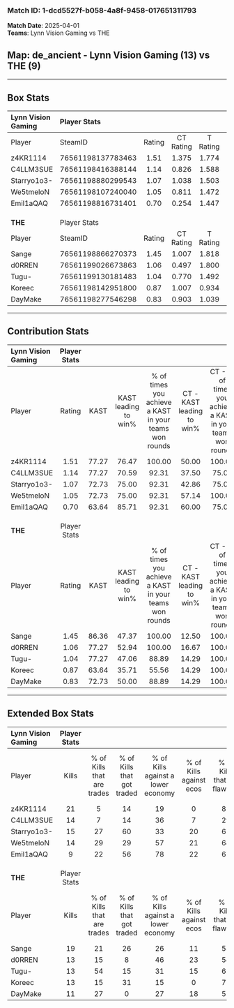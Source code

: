 ### Match ID: 1-dcd5527f-b058-4a8f-9458-017651311793  
**Match Date**: 2025-04-01  
**Teams**: Lynn Vision Gaming vs THE  

## **Map**: de_ancient - Lynn Vision Gaming (13) vs THE (9)  
---  

## Box Stats  

| **Lynn Vision Gaming** | Player Stats      |        |           |          |       |       |       |         |        |      |     |
| :- | :- | :-: | :-: | :-: | :-: | :-: | :-: | :-: | :-: | :-: | :-: |
| Player                 | SteamID           | Rating | CT Rating | T Rating | KAST  |  ADR  | Kills | Assists | Deaths | K/D  | HS% |
| z4KR1114               | 76561198137783463 |  1.51  |   1.375   |  1.774   | 77.27 | 101.7 |  21   |    5    |   12   | 1.75 | 47  |
| C4LLM3SUE              | 76561198416388144 |  1.14  |   0.826   |  1.588   | 77.27 | 63.9  |  14   |    6    |   11   | 1.27 | 42  |
| Starryo1o3-            | 76561198880299543 |  1.07  |   1.038   |  1.503   | 72.73 | 78.5  |  15   |    5    |   16   | 0.94 | 46  |
| We5tmeloN              | 76561198107240040 |  1.05  |   0.811   |  1.472   | 72.73 | 75.7  |  14   |    7    |   15   | 0.93 | 28  |
| Emil1aQAQ              | 76561198816731401 |  0.70  |   0.254   |  1.447   | 63.64 | 51.6  |   9   |    9    |   16   | 0.56 | 66  |
|                        |                   |        |           |          |       |       |       |         |        |      |     |
|                        |                   |        |           |          |       |       |       |         |        |      |     |
|                        |                   |        |           |          |       |       |       |         |        |      |     |
| **THE**                | Player Stats      |        |           |          |       |       |       |         |        |      |     |
| Player                 | SteamID           | Rating | CT Rating | T Rating | KAST  |  ADR  | Kills | Assists | Deaths | K/D  | HS% |
| Sange                  | 76561198866270373 |  1.45  |   1.007   |  1.818   | 86.36 | 87.8  |  19   |    4    |   12   | 1.58 | 57  |
| d0RREN                 | 76561199026673863 |  1.06  |   0.497   |  1.800   | 77.27 | 65.6  |  13   |    6    |   13   | 1.00 | 46  |
| Tugu-                  | 76561199130181483 |  1.04  |   0.770   |  1.492   | 77.27 | 70.9  |  13   |    8    |   15   | 0.87 | 92  |
| Koreec                 | 76561198142951800 |  0.87  |   1.007   |  0.934   | 63.64 | 73.1  |  13   |    7    |   18   | 0.72 | 69  |
| DayMake                | 76561198277546298 |  0.83  |   0.903   |  1.039   | 72.73 | 48.1  |  11   |    9    |   16   | 0.69 |  9  |
---  

## Contribution Stats  

| **Lynn Vision Gaming** | Player Stats |       |                      |                                                        |                           |                                                             |                          |                                                            |
| :- | :-: | :-: | :-: | :-: | :-: | :-: | :-: | :-: |
| Player                 |    Rating    | KAST  | KAST leading to win% | % of times you achieve a KAST in your teams won rounds | CT - KAST leading to win% | CT - % of times you achieve a KAST in your teams won rounds | T - KAST leading to win% | T - % of times you achieve a KAST in your teams won rounds |
| z4KR1114               |     1.51     | 77.27 |        76.47         |                         100.00                         |           50.00           |                           100.00                            |          100.00          |                           100.00                           |
| C4LLM3SUE              |     1.14     | 77.27 |        70.59         |                         92.31                          |           37.50           |                            75.00                            |          100.00          |                           100.00                           |
| Starryo1o3-            |     1.07     | 72.73 |        75.00         |                         92.31                          |           42.86           |                            75.00                            |          100.00          |                           100.00                           |
| We5tmeloN              |     1.05     | 72.73 |        75.00         |                         92.31                          |           57.14           |                           100.00                            |          88.89           |                           88.89                            |
| Emil1aQAQ              |     0.70     | 63.64 |        85.71         |                         92.31                          |           60.00           |                            75.00                            |          100.00          |                           100.00                           |
|                        |              |       |                      |                                                        |                           |                                                             |                          |                                                            |
|                        |              |       |                      |                                                        |                           |                                                             |                          |                                                            |
|                        |              |       |                      |                                                        |                           |                                                             |                          |                                                            |
| **THE**                | Player Stats |       |                      |                                                        |                           |                                                             |                          |                                                            |
| Player                 |    Rating    | KAST  | KAST leading to win% | % of times you achieve a KAST in your teams won rounds | CT - KAST leading to win% | CT - % of times you achieve a KAST in your teams won rounds | T - KAST leading to win% | T - % of times you achieve a KAST in your teams won rounds |
| Sange                  |     1.45     | 86.36 |        47.37         |                         100.00                         |           12.50           |                           100.00                            |          72.73           |                           100.00                           |
| d0RREN                 |     1.06     | 77.27 |        52.94         |                         100.00                         |           16.67           |                           100.00                            |          72.73           |                           100.00                           |
| Tugu-                  |     1.04     | 77.27 |        47.06         |                         88.89                          |           14.29           |                           100.00                            |          70.00           |                           87.50                            |
| Koreec                 |     0.87     | 63.64 |        35.71         |                         55.56                          |           14.29           |                           100.00                            |          57.14           |                           50.00                            |
| DayMake                |     0.83     | 72.73 |        50.00         |                         88.89                          |           14.29           |                           100.00                            |          77.78           |                           87.50                            |
---  

## Extended Box Stats  

| **Lynn Vision Gaming** | Player Stats |                            |                            |                                    |                         |                              |                                 |        |                             |                                     |                          |                               |                            |
| :- | :-: | :-: | :-: | :-: | :-: | :-: | :-: | :-: | :-: | :-: | :-: | :-: | :-: |
| Player                 |    Kills     | % of Kills that are trades | % of Kills that got traded | % of Kills against a lower economy | % of Kills against ecos | % of Kills that are flawless | % of Kills that are close duels | Deaths | % of Deaths that get traded | % of Deaths against a lower economy | % of Deaths against ecos | % of Deaths that are flawless | % of Deaths that are close |
| z4KR1114               |      21      |             5              |             14             |                 19                 |            0            |              81              |                0                |   12   |             17              |                 33                  |            8             |              50               |             8              |
| C4LLM3SUE              |      14      |             7              |             14             |                 36                 |            7            |              29              |               29                |   11   |              9              |                 18                  |            0             |              73               |             9              |
| Starryo1o3-            |      15      |             27             |             60             |                 33                 |           20            |              67              |                7                |   16   |             19              |                 19                  |            6             |              69               |             0              |
| We5tmeloN              |      14      |             29             |             29             |                 57                 |           21            |              64              |               14                |   15   |             13              |                 20                  |            7             |              53               |             0              |
| Emil1aQAQ              |      9       |             22             |             56             |                 78                 |           22            |              67              |                0                |   16   |             25              |                 25                  |            13            |              56               |             13             |
|                        |              |                            |                            |                                    |                         |                              |                                 |        |                             |                                     |                          |                               |                            |
|                        |              |                            |                            |                                    |                         |                              |                                 |        |                             |                                     |                          |                               |                            |
|                        |              |                            |                            |                                    |                         |                              |                                 |        |                             |                                     |                          |                               |                            |
| **THE**                | Player Stats |                            |                            |                                    |                         |                              |                                 |        |                             |                                     |                          |                               |                            |
| Player                 |    Kills     | % of Kills that are trades | % of Kills that got traded | % of Kills against a lower economy | % of Kills against ecos | % of Kills that are flawless | % of Kills that are close duels | Deaths | % of Deaths that get traded | % of Deaths against a lower economy | % of Deaths against ecos | % of Deaths that are flawless | % of Deaths that are close |
| Sange                  |      19      |             21             |             26             |                 26                 |           11            |              53              |               16                |   12   |              8              |                 25                  |            8             |              67               |             8              |
| d0RREN                 |      13      |             15             |             8              |                 46                 |           23            |              54              |                8                |   13   |             46              |                 15                  |            0             |              54               |             23             |
| Tugu-                  |      13      |             54             |             15             |                 31                 |           15            |              62              |                0                |   15   |             33              |                 27                  |            7             |              60               |             0              |
| Koreec                 |      13      |             15             |             31             |                 15                 |            0            |              77              |                0                |   18   |             28              |                 22                  |            6             |              67               |             11             |
| DayMake                |      11      |             27             |             0              |                 27                 |           18            |              55              |                0                |   16   |             38              |                 19                  |            6             |              69               |             6              |
